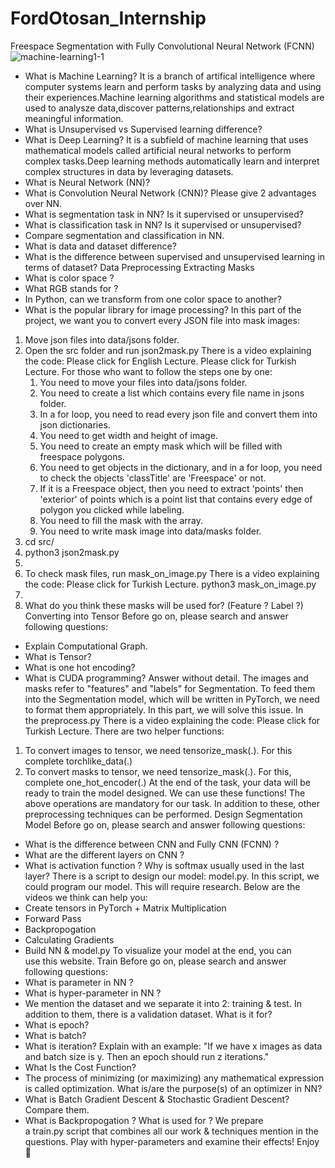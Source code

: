 # FordOtosan_Internship
Freespace Segmentation with Fully Convolutional Neural Network (FCNN)
![machine-learning1-1](https://github.com/aysuaticioglu/FordOtosan_Internship/assets/75265305/0e7d761b-5c6b-4e54-884f-dd4f2d64fbf0)
* What is Machine Learning?
  It is a branch of artifical intelligence where computer systems learn and perform tasks by analyzing data and using their experiences.Machine learning algorithms and statistical models are used to analysze data,discover patterns,relationships and extract meaningful information.
* What is Unsupervised vs Supervised learning difference?
* What is Deep Learning?
  It is a subfield of machine learning that uses mathematical models called artificial neural networks to perform complex tasks.Deep learning methods automatically learn and interpret complex structures in data by leveraging datasets.
* What is Neural Network (NN)?
* What is Convolution Neural Network (CNN)? Please give 2 advantages over NN.
* What is segmentation task in NN? Is it supervised or unsupervised?
* What is classification task in NN? Is it supervised or unsupervised?
* Compare segmentation and classification in NN.
* What is data and dataset difference?
* What is the difference between supervised and unsupervised learning in terms of dataset?
Data Preprocessing
Extracting Masks
* What is color space ?
* What RGB stands for ?
* In Python, can we transform from one color space to another?
* What is the popular library for image processing?
In this part of the project, we want you to convert every JSON file into mask images:
1. Move json files into data/jsons folder.
2. Open the src folder and run json2mask.py There is a video explaining the code: Please click for English Lecture. Please click for Turkish Lecture. For those who want to follow the steps one by one:
    1. You need to move your files into data/jsons folder.
    2. You need to create a list which contains every file name in jsons folder.
    3. In a for loop, you need to read every json file and convert them into json dictionaries.
    4. You need to get width and height of image.
    5. You need to create an empty mask which will be filled with freespace polygons.
    6. You need to get objects in the dictionary, and in a for loop, you need to check the objects 'classTitle' are 'Freespace' or not.
    7. If it is a Freespace object, then you need to extract 'points' then 'exterior' of points which is a point list that contains every edge of polygon you clicked while labeling.
    8. You need to fill the mask with the array.
    9. You need to write mask image into data/masks folder.
3. cd src/
4. python3 json2mask.py
5. 
6. To check mask files, run mask_on_image.py There is a video explaining the code: Please click for Turkish Lecture. python3 mask_on_image.py
7. 
8. What do you think these masks will be used for? (Feature ? Label ?)
Converting into Tensor
Before go on, please search and answer following questions:
* Explain Computational Graph.
* What is Tensor?
* What is one hot encoding?
* What is CUDA programming? Answer without detail.
The images and masks refer to "features" and "labels" for Segmentation. To feed them into the Segmentation model, which will be written in PyTorch, we need to format them appropriately. In this part, we will solve this issue. In the preprocess.py There is a video explaining the code: Please click for Turkish Lecture. There are two helper functions:
1. To convert images to tensor, we need tensorize_mask(.). For this complete torchlike_data(.)
2. To convert masks to tensor, we need tensorize_mask(.). For this, complete one_hot_encoder(.)
At the end of the task, your data will be ready to train the model designed. We can use these functions!
The above operations are mandatory for our task. In addition to these, other preprocessing techniques can be performed.
Design Segmentation Model
Before go on, please search and answer following questions:
* What is the difference between CNN and Fully CNN (FCNN) ?
* What are the different layers on CNN ?
* What is activation function ? Why is softmax usually used in the last layer?
There is a script to design our model: model.py. In this script, we could program our model. This will require research. Below are the videos we think can help you:
* Create tensors in PyTorch + Matrix Multiplication
* Forward Pass
* Backpropogation
* Calculating Gradients
* Build NN & model.py
To visualize your model at the end, you can use this website.
Train
Before go on, please search and answer following questions:
* What is parameter in NN ?
* What is hyper-parameter in NN ?
* We mention the dataset and we separate it into 2: training & test. In addition to them, there is a validation dataset. What is it for?
* What is epoch?
* What is batch?
* What is iteration? Explain with an example: "If we have x images as data and batch size is y. Then an epoch should run z iterations."
* What Is the Cost Function?
* The process of minimizing (or maximizing) any mathematical expression is called optimization. What is/are the purpose(s) of an optimizer in NN?
* What is Batch Gradient Descent & Stochastic Gradient Descent? Compare them.
* What is Backpropogation ? What is used for ?
We prepare a train.py script that combines all our work & techniques mention in the questions. Play with hyper-parameters and examine their effects! Enjoy 🙂

